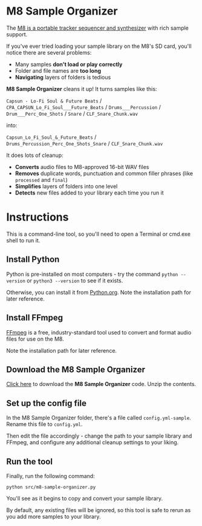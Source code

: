 # M8 Sample Organizer

The [M8 is a portable tracker sequencer and synthesizer](https://dirtywave.com/) with rich sample support.

If you've ever tried loading your sample library on the M8's SD card, you'll notice there are several problems:

* Many samples **don't load or play correctly**
* Folder and file names are **too long**
* **Navigating** layers of folders is tedious

**M8 Sample Organizer** cleans it up!  It turns samples like this:

`Capsun - Lo-Fi Soul & Future Beats` / `CPA_CAPSUN_Lo_Fi_Soul___Future_Beats` / `Drums___Percussion` / `Drum___Perc_One_Shots` / `Snare` / `CLF_Snare_Chunk.wav`

into:

`Capsun_Lo_Fi_Soul_&_Future_Beats` / `Drums_Percussion_Perc_One_Shots_Snare` / `CLF_Snare_Chunk.wav`

It does lots of cleanup:

* **Converts** audio files to M8-approved 16-bit WAV files
* **Removes** duplicate words, punctuation and common filler phrases (like `processed` and `final`)
* **Simplifies** layers of folders into one level
* **Detects** new files added to your library each time you run it

# Instructions

This is a command-line tool, so you'll need to open a Terminal or cmd.exe shell to run it.

## Install Python

Python is pre-installed on most computers - try the command `python --version` or `python3 --version` to see if it exists.

Otherwise, you can install it from [Python.org](https://www.python.org/downloads/).  Note the installation path for later reference.

## Install FFmpeg

[FFmpeg](https://ffmpeg.org/download.html) is a free, industry-standard tool used to convert and format audio files for use on the M8.

Note the installation path for later reference.

## Download the M8 Sample Organizer

[Click here](https://github.com/birds-inc/m8-sample-organizer/archive/refs/heads/main.zip) to download the **M8 Sample Organizer** code.  Unzip the contents.

## Set up the config file

In the M8 Sample Organizer folder, there's a file called `config.yml-sample`.  Rename this file to `config.yml`.

Then edit the file accordingly - change the path to your sample library and FFmpeg, and configure any additional cleanup settings to your liking.

## Run the tool

Finally, run the following command:

`python src/m8-sample-organizer.py`

You'll see as it begins to copy and convert your sample library.

By default, any existing files will be ignored, so this tool is safe to rerun as you add more samples to your library.
